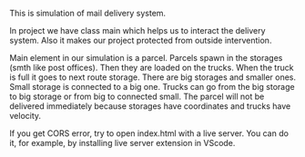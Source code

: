 This is simulation of mail delivery system.
 
In project we have class main which helps us to interact the delivery system. Also it makes our project protected 
 from outside intervention. 

Main element in our simulation is a parcel. Parcels spawn in the storages (smth like post offices). 
Then they are loaded on the trucks. When the truck is full it goes to next route storage. 
There are big storages and smaller ones. Small storage is connected to a big one. 
Trucks can go from the big storage to big storage or from big to connected small.
The parcel will not be delivered immediately because storages have coordinates and trucks have velocity.

If you get CORS error, try to open index.html with a live server.
You can do it, for example, by installing live server extension in VScode.
 
